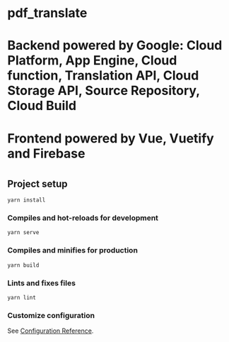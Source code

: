 # pdf_translate
#
# Backend powered by Google: Cloud Platform, App Engine, Cloud function, Translation API, Cloud Storage API, Source Repository, Cloud Build 
# Frontend powered by Vue, Vuetify and Firebase
#

## Project setup
```
yarn install
```

### Compiles and hot-reloads for development
```
yarn serve
```

### Compiles and minifies for production
```
yarn build
```

### Lints and fixes files
```
yarn lint
```

### Customize configuration
See [Configuration Reference](https://cli.vuejs.org/config/).
